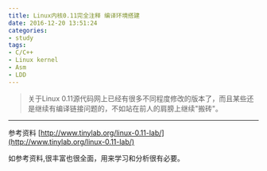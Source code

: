 ```yaml
---
title: Linux内核0.11完全注释 编译环境搭建
date: 2016-12-20 13:51:24
categories:
- study
tags:
- C/C++
- Linux kernel
- Asm
- LDD
---
```


> 关于Linux 0.11源代码网上已经有很多不同程度修改的版本了，而且某些还是继续有编译链接问题的，不如站在前人的肩膀上继续"搬砖"。

--------------


参考资料
[http://www.tinylab.org/linux-0.11-lab/](http://www.tinylab.org/linux-0.11-lab/)

如参考资料,很丰富也很全面，用来学习和分析很有必要。
